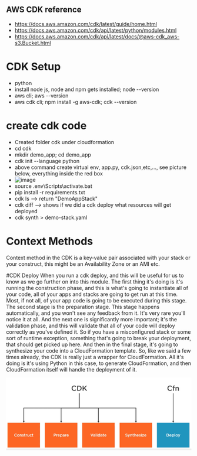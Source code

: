 ## AWS CDK reference
- https://docs.aws.amazon.com/cdk/latest/guide/home.html
- https://docs.aws.amazon.com/cdk/api/latest/python/modules.html
- https://docs.aws.amazon.com/cdk/api/latest/docs/@aws-cdk_aws-s3.Bucket.html


# CDK Setup
- python
- install node js, node and npm gets installed; node --version
- aws cli; aws --version
- aws cdk cli; npm install -g aws-cdk; cdk --version

# create cdk code
- Created folder cdk under cloudformation
- cd cdk
- mkdir demo_app; cd demo_app
- cdk init --language python
- above command create virtual env, app.py, cdk.json,etc,..., see picture below, everything inside the red box
- ![image](https://user-images.githubusercontent.com/52529498/144577501-434da460-105f-4b71-9ec4-45e47d0499bc.png)
- source .env\Scripts\activate.bat
- pip install -r requirements.txt
- cdk ls --> return "DemoAppStack"
- cdk diff --> shows if we did  a cdk deploy what resources will get deployed
- cdk synth > demo-stack.yaml


# Context Methods
Context method in the CDK is a key‑value pair associated with your stack or your construct, this might be an
Availability Zone or an AMI etc.

#CDK Deploy 
When you run a cdk deploy, and this will be useful for us to know as we go further on into 
this module. The first thing it's doing is it's running the construction phase, and this is
what's going to instantiate all of your code, all of your apps and stacks are going to get 
run at this time. Most, if not all, of your app code is going to be executed during this 
stage. The second stage is the preparation stage. This stage happens automatically, and 
you won't see any feedback from it. It's very rare you'll notice it at all. And the next 
one is significantly more important; it's the validation phase, and this will validate that 
all of your code will deploy correctly as you've defined it. So if you have a misconfigured 
stack or some sort of runtime exception, something that's going to break your deployment, 
that should get picked up here. And then in the final stage, it's going to synthesize your
code into a CloudFormation template. So, like we said a few times already, the CDK is 
really just a wrapper for CloudFormation. All it's doing is it's using Python in this case, 
to generate CloudFormation, and then CloudFormation itself will handle the deployment of it.

![cdk-deploy.png](cdk-deploy.png)